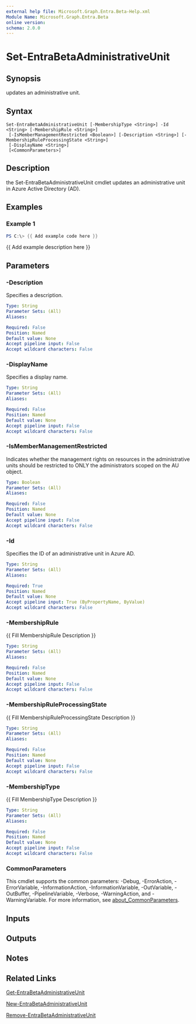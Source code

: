 ```yaml
---
external help file: Microsoft.Graph.Entra.Beta-Help.xml
Module Name: Microsoft.Graph.Entra.Beta
online version:
schema: 2.0.0
---
```


# Set-EntraBetaAdministrativeUnit

## Synopsis
updates an administrative unit.

## Syntax

```
Set-EntraBetaAdministrativeUnit [-MembershipType <String>] -Id <String> [-MembershipRule <String>]
 [-IsMemberManagementRestricted <Boolean>] [-Description <String>] [-MembershipRuleProcessingState <String>]
 [-DisplayName <String>] 
 [<CommonParameters>]
```

## Description
the Set-EntraBetaAdministrativeUnit cmdlet updates an administrative unit in Azure Active Directory (AD).

## Examples

### Example 1
```powershell
PS C:\> {{ Add example code here }}
```

{{ Add example description here }}

## Parameters

### -Description
Specifies a description.

```yaml
Type: String
Parameter Sets: (All)
Aliases:

Required: False
Position: Named
Default value: None
Accept pipeline input: False
Accept wildcard characters: False
```

### -DisplayName
Specifies a display name.

```yaml
Type: String
Parameter Sets: (All)
Aliases:

Required: False
Position: Named
Default value: None
Accept pipeline input: False
Accept wildcard characters: False
```

### -IsMemberManagementRestricted
Indicates whether the management rights on resources in the administrative units should be restricted to ONLY the administrators scoped on the AU object.

```yaml
Type: Boolean
Parameter Sets: (All)
Aliases:

Required: False
Position: Named
Default value: None
Accept pipeline input: False
Accept wildcard characters: False
```



### -Id
Specifies the ID of an administrative unit in Azure AD.

```yaml
Type: String
Parameter Sets: (All)
Aliases:

Required: True
Position: Named
Default value: None
Accept pipeline input: True (ByPropertyName, ByValue)
Accept wildcard characters: False
```

### -MembershipRule
{{ Fill MembershipRule Description }}

```yaml
Type: String
Parameter Sets: (All)
Aliases:

Required: False
Position: Named
Default value: None
Accept pipeline input: False
Accept wildcard characters: False
```

### -MembershipRuleProcessingState
{{ Fill MembershipRuleProcessingState Description }}

```yaml
Type: String
Parameter Sets: (All)
Aliases:

Required: False
Position: Named
Default value: None
Accept pipeline input: False
Accept wildcard characters: False
```

### -MembershipType
{{ Fill MembershipType Description }}

```yaml
Type: String
Parameter Sets: (All)
Aliases:

Required: False
Position: Named
Default value: None
Accept pipeline input: False
Accept wildcard characters: False
```

### CommonParameters
This cmdlet supports the common parameters: -Debug, -ErrorAction, -ErrorVariable, -InformationAction, -InformationVariable, -OutVariable, -OutBuffer, -PipelineVariable, -Verbose, -WarningAction, and -WarningVariable. For more information, see [about_CommonParameters](https://go.microsoft.com/fwlink/?LinkID=113216).

## Inputs

## Outputs

## Notes

## Related Links

[Get-EntraBetaAdministrativeUnit]()

[New-EntraBetaAdministrativeUnit]()

[Remove-EntraBetaAdministrativeUnit]()
